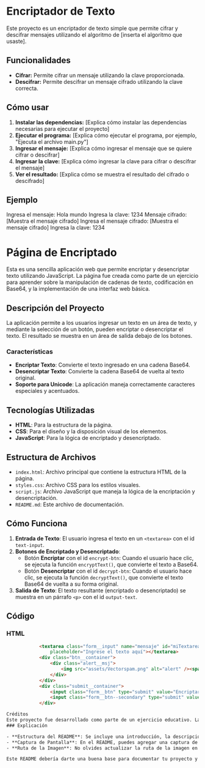 # Encriptador de Texto

Este proyecto es un encriptador de texto simple que permite cifrar y descifrar mensajes utilizando el algoritmo de [inserta el algoritmo que usaste].

## Funcionalidades

* **Cifrar:** Permite cifrar un mensaje utilizando la clave proporcionada.
* **Descifrar:** Permite descifrar un mensaje cifrado utilizando la clave correcta.

## Cómo usar

1. **Instalar las dependencias:** [Explica cómo instalar las dependencias necesarias para ejecutar el proyecto]
2. **Ejecutar el programa:** [Explica cómo ejecutar el programa, por ejemplo, "Ejecuta el archivo main.py"]
3. **Ingresar el mensaje:** [Explica cómo ingresar el mensaje que se quiere cifrar o descifrar]
4. **Ingresar la clave:** [Explica cómo ingresar la clave para cifrar o descifrar el mensaje]
5. **Ver el resultado:** [Explica cómo se muestra el resultado del cifrado o descifrado]

## Ejemplo
Ingresa el mensaje: Hola mundo
Ingresa la clave: 1234
Mensaje cifrado: [Muestra el mensaje cifrado]
Ingresa el mensaje cifrado: [Muestra el mensaje cifrado]
Ingresa la clave: 1234

# Página de Encriptado

Esta es una sencilla aplicación web que permite encriptar y desencriptar texto utilizando JavaScript. La página fue creada como parte de un ejercicio para aprender sobre la manipulación de cadenas de texto, codificación en Base64, y la implementación de una interfaz web básica.

## Descripción del Proyecto

La aplicación permite a los usuarios ingresar un texto en un área de texto, y mediante la selección de un botón, pueden encriptar o desencriptar el texto. El resultado se muestra en un área de salida debajo de los botones.

### Características

- **Encriptar Texto**: Convierte el texto ingresado en una cadena Base64.
- **Desencriptar Texto**: Convierte la cadena Base64 de vuelta al texto original.
- **Soporte para Unicode**: La aplicación maneja correctamente caracteres especiales y acentuados.

## Tecnologías Utilizadas

- **HTML**: Para la estructura de la página.
- **CSS**: Para el diseño y la disposición visual de los elementos.
- **JavaScript**: Para la lógica de encriptado y desencriptado.

## Estructura de Archivos

- `index.html`: Archivo principal que contiene la estructura HTML de la página.
- `styles.css`: Archivo CSS para los estilos visuales.
- `script.js`: Archivo JavaScript que maneja la lógica de la encriptación y desencriptación.
- `README.md`: Este archivo de documentación.

## Cómo Funciona

1. **Entrada de Texto**: El usuario ingresa el texto en un `<textarea>` con el id `text-input`.
2. **Botones de Encriptado y Desencriptado**:
   - Botón **Encriptar** con el id `encrypt-btn`: Cuando el usuario hace clic, se ejecuta la función `encryptText()`, que convierte el texto a Base64.
   - Botón **Desencriptar** con el id `decrypt-btn`: Cuando el usuario hace clic, se ejecuta la función `decryptText()`, que convierte el texto Base64 de vuelta a su forma original.
3. **Salida de Texto**: El texto resultante (encriptado o desencriptado) se muestra en un párrafo `<p>` con el id `output-text`.

## Código

### HTML
```html
            <textarea class="form__input" name="mensaje" id="miTextarea" cols="30" rows="10"
                placeholder="Ingrese el texto aquí"></textarea>
            <div class="btn__container">
                <div class="alert__msj">
                    <img src="assets/Vectorspam.png" alt="alert" /><span>solo letras minúsculas y sin acento</span>
                </div>
            </div>
            <div class="submit__container">
                <input class="form__btn" type="submit" value="Encriptar" id="encriptarBtn" />
                <input class="form__btn--secondary" type="submit" value="Desencriptar" id="desencriptarBtn" />
            </div>

Créditos
Este proyecto fue desarrollado como parte de un ejercicio educativo. La imagen utilizada en la página es un placeholder y puede ser reemplazada según la necesidad del proyecto.
### Explicación

- **Estructura del README**: Se incluye una introducción, la descripción del proyecto, la tecnología utilizada, una breve explicación de cómo funciona el código, y ejemplos del código relevante.
- **Captura de Pantalla**: En el README, puedes agregar una captura de pantalla del diseño final para ayudar a otros a visualizar la aplicación.
- **Ruta de la Imagen**: No olvides actualizar la ruta de la imagen en el README con la URL o la ruta correcta donde se almacena tu imagen.

Este README debería darte una buena base para documentar tu proyecto y compartirlo con otros.






